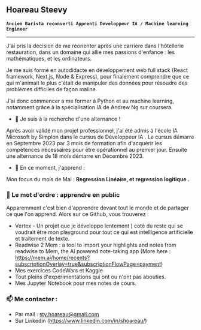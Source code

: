 ## Hoareau Steevy

**`Ancien Barista reconverti Apprenti Developpeur IA / Machine learning Engineer`**
***

J'ai pris la décision de me réorienter après une carrière dans l'hôtellerie restauration, dans un domaine qui allie mes passions d'enfance : les mathématiques, et les ordinateurs.

Je me suis formé en autodidacte en développement web full stack (React framework, Next.js, Node & Express), pour finalement comprendre que ce qui m'animait le plus c'était de manipuler des données pour résoudre des problèmes difficiles de façon maline.

J'ai donc commencer a me former à Python et au machine learning, notamment grâce à la spécialisation IA de Andrew Ng sur coursera.
- 👯 Je suis à la recherche d'une alternance !

Après avoir validé mon projet professionnel, j'ai été admis à l'école IA Microsoft by Simplon dans le cursus de Développeur IA . Le cursus démarre en Septembre 2023 par 3 mois de formation afin d'acquérir les compétences nécessaires pour être opérationnel au premier jour. Ensuite une alternance de 18 mois démarre en Décembre 2023.
- 🌱 En ce moment, j'apprend :

Mon focus du mois de Mai : **Regression Linéaire, et regression logitique .**

### 🔭 Le mot d'ordre : apprendre en public

Apparemment c'est bien d'apprendre devant tout le monde et de partager ce que l'on apprend. Alors sur ce Github, vous trouverez :
- Vertex - Un projet que je développe lentement ) coté du reste qui se voudrait être mon playground pour tout ce qui est intelligence artificielle et traitement de texte.
- Readwise 2 Mem : a tool to import your highlights and notes from readwise to Mem, the AI powered note-taking app (More here : https://mem.ai/home/recents?subscriptionOverlay=true&subscriptionFlowPage=payment)
- Mes exercices CodeWars et Kaggle
- Tout pleins d'expérimentations qui ont ou n'ont pas abouties.
- Mes Jupyter Notebook pour mes notes de cours.

### 📫 Me contacter :

- Par mail : sty.hoareau@gmail.com
- Sur Linkedin (https://www.linkedin.com/in/shoareau/)

<!--
**Hosaro/Hosaro** is a ✨ _special_ ✨ repository because its `README.md` (this file) appears on your GitHub profile.

Here are some ideas to get you started:

- 🔭 I’m currently working on ...
- 🌱 I’m currently learning ...
- 👯 I’m looking to collaborate on ...
- 🤔 I’m looking for help with ...
- 💬 Ask me about ...
- 📫 How to reach me: ...
- 😄 Pronouns: ...
- ⚡ Fun fact: ...
-->
